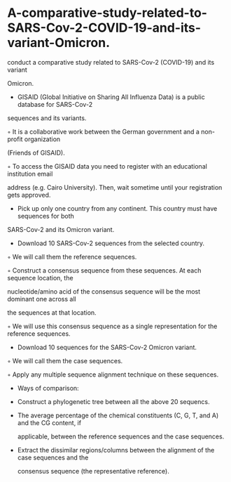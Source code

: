# A-comparative-study-related-to-SARS-Cov-2-COVID-19-and-its-variant-Omicron.
conduct a comparative study related to SARS-Cov-2 (COVID-19) and its variant

Omicron.

- GISAID (Global Initiative on Sharing All Influenza Data) is a public database for SARS-Cov-2

sequences and its variants.

◦ It is a collaborative work between the German government and a non-profit organization

(Friends of GISAID).

◦ To access the GISAID data you need to register with an educational institution email

address (e.g. Cairo University). Then, wait sometime until your registration gets approved.

- Pick up only one country from any continent. This country must have sequences for both

SARS-Cov-2 and its Omicron variant.

- Download 10 SARS-Cov-2 sequences from the selected country.

◦ We will call them the reference sequences.

◦ Construct a consensus sequence from these sequences. At each sequence location, the

nucleotide/amino acid of the consensus sequence will be the most dominant one across all

the sequences at that location.

◦ We will use this consensus sequence as a single representation for the reference sequences.

- Download 10 sequences for the SARS-Cov-2 Omicron variant.

◦ We will call them the case sequences.

◦ Apply any multiple sequence alignment technique on these sequences.

- Ways of comparison:

- Construct a phylogenetic tree between all the above 20 sequencs.

- The average percentage of the chemical constituents (C, G, T, and A) and the CG content, if

  applicable, between the reference sequences and the case sequences.

- Extract the dissimilar regions/columns between the alignment of the case sequences and the

  consensus sequence (the representative reference).
